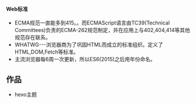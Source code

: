 #### Web标准
+ ECMA规范一直能多到415。。而ECMAScript语言由TC39(Technical Committees)负责的ECMA-262规范制定，并在应用上与402,404,414等其他规范存在联系。
+ WHATWG---浏览器商为了巩固HTML而成立的标准组织。定义了HTML,DOM,Fetch等标准。
+ 主流浏览器每6周一次更新，所以ES6(2015)之后用年份命名。

## 作品
- hexo主题
